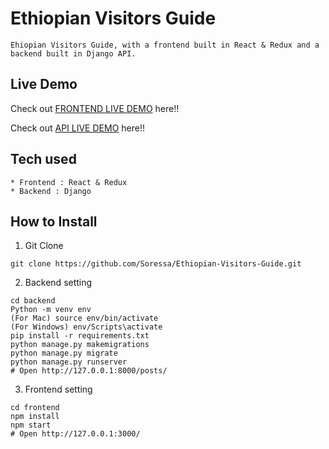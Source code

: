 # Ethiopian Visitors Guide

```
Ehiopian Visitors Guide, with a frontend built in React & Redux and a backend built in Django API.
```

## Live Demo

Check out [FRONTEND LIVE DEMO](https://ethiopianvisitorsfrontend.herokuapp.com/) here!!

Check out [API LIVE DEMO](https://ethiopianvisitorsbackend.herokuapp.com/) here!!

## Tech used

```
* Frontend : React & Redux
* Backend : Django
```

## How to Install

1. Git Clone

```
git clone https://github.com/Soressa/Ethiopian-Visitors-Guide.git
```

2. Backend setting

```
cd backend
Python -m venv env
(For Mac) source env/bin/activate
(For Windows) env/Scripts\activate
pip install -r requirements.txt
python manage.py makemigrations
python manage.py migrate
python manage.py runserver
# Open http://127.0.0.1:8000/posts/
```

3. Frontend setting

```
cd frontend
npm install
npm start
# Open http://127.0.0.1:3000/
```
